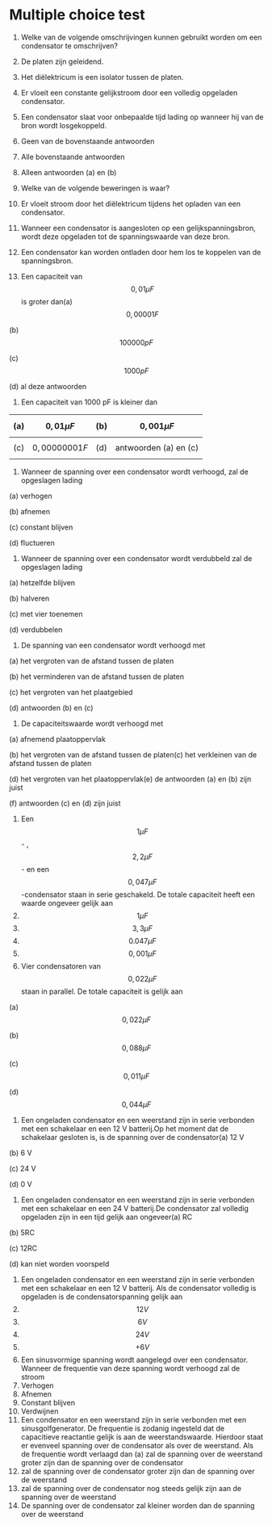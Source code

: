 # Multiple choice test

1. Welke van de volgende omschrijvingen kunnen gebruikt worden om een condensator te omschrijven?
2. De platen zijn geleidend.
3. Het diëlektricum is een isolator tussen de platen.
4. Er vloeit een constante gelijkstroom door een volledig opgeladen condensator.
5. Een condensator slaat voor onbepaalde tijd lading op wanneer hij van de bron wordt losgekoppeld.
6. Geen van de bovenstaande antwoorden
7. Alle bovenstaande antwoorden
8. Alleen antwoorden \(a\) en \(b\)

2. Welke van de volgende beweringen is waar?

1. Er vloeit stroom door het diëlektricum tijdens het opladen van een condensator.
2. Wanneer een condensator is aangesloten op een gelijkspanningsbron, wordt deze opgeladen tot de spanningswaarde van deze bron.
3. Een condensator kan worden ontladen door hem los te koppelen van de spanningsbron.
4. Een capaciteit van $$\mathrm{0,01} \mu F$$ is groter dan\(a\) $$\mathrm{0,00001} F$$

\(b\) $$100000 pF$$

\(c\) $$1000 pF$$

\(d\) al deze antwoorden

1. Een capaciteit van 1000 pF is kleiner dan

| \(a\) | $$\mathrm{0,01} \mu F$$ | \(b\) | $$\mathrm{0,001} \mu F$$ |
| :--- | :--- | :--- | :--- |
| \(c\) | $$\mathrm{0,00000001} F$$ | \(d\) | antwoorden \(a\) en \(c\) |

1. Wanneer de spanning over een condensator wordt verhoogd, zal de opgeslagen lading

\(a\) verhogen

\(b\) afnemen

\(c\) constant blijven

\(d\) fluctueren

1. Wanneer de spanning over een condensator wordt verdubbeld zal de opgeslagen lading

\(a\) hetzelfde blijven

\(b\) halveren

\(c\) met vier toenemen

\(d\) verdubbelen

1. De spanning van een condensator wordt verhoogd met

\(a\) het vergroten van de afstand tussen de platen

\(b\) het verminderen van de afstand tussen de platen

\(c\) het vergroten van het plaatgebied

\(d\) antwoorden \(b\) en \(c\)

1. De capaciteitswaarde wordt verhoogd met

\(a\) afnemend plaatoppervlak

\(b\) het vergroten van de afstand tussen de platen\(c\) het verkleinen van de afstand tussen de platen

\(d\) het vergroten van het plaatoppervlak\(e\) de antwoorden \(a\) en \(b\) zijn juist

\(f\) antwoorden \(c\) en \(d\) zijn juist

1. Een $$1 \mu F$$ - , $$\mathrm{2,2} \mu F$$ - en een $$\mathrm{0,047} \mu F$$ -condensator staan in serie geschakeld. De totale capaciteit heeft een waarde ongeveer gelijk aan
2. $$1 \mu F$$
3. $$\mathrm{3,3} \mu F$$
4. $$0.047 \mu F$$
5. $$\mathrm{0,001} \mu F$$
6. Vier condensatoren van $$\mathrm{0,022} \mu F$$ staan in parallel. De totale capaciteit is gelijk aan

\(a\) $$\mathrm{0,022} \mu F$$

\(b\) $$\mathrm{0,088} \mu F$$

\(c\) $$\mathrm{0,011} \mu F$$

\(d\) $$\mathrm{0,044} \mu F$$

1. Een ongeladen condensator en een weerstand zijn in serie verbonden met een schakelaar en een 12 V batterij.Op het moment dat de schakelaar gesloten is, is de spanning over de condensator\(a\) 12 V

\(b\) 6 V

\(c\) 24 V

\(d\) 0 V

1. Een ongeladen condensator en een weerstand zijn in serie verbonden met een schakelaar en een 24 V batterij.De condensator zal volledig opgeladen zijn in een tijd gelijk aan ongeveer\(a\) RC

\(b\) 5RC

\(c\) 12RC

\(d\) kan niet worden voorspeld

1. Een ongeladen condensator en een weerstand zijn in serie verbonden met een schakelaar en een 12 V batterij. Als de condensator volledig is opgeladen is de condensatorspanning gelijk aan
2. $$12 V$$
3. $$6 V$$
4. $$24 V$$
5. $$+6 V$$
6. Een sinusvormige spanning wordt aangelegd over een condensator. Wanneer de frequentie van deze spanning wordt verhoogd zal de stroom
7. Verhogen
8. Afnemen
9. Constant blijven
10. Verdwijnen
11. Een condensator en een weerstand zijn in serie verbonden met een sinusgolfgenerator. De frequentie is zodanig ingesteld dat de capacitieve reactantie gelijk is aan de weerstandswaarde. Hierdoor staat er evenveel spanning over de condensator als over de weerstand. Als de frequentie wordt verlaagd dan \(a\) zal de spanning over de weerstand groter zijn dan de spanning over de condensator
12. zal de spanning over de condensator groter zijn dan de spanning over de weerstand
13. zal de spanning over de condensator nog steeds gelijk zijn aan de spanning over de weerstand
14. De spanning over de condensator zal kleiner worden dan de spanning over de weerstand

